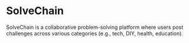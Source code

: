 # SolveChain
SolveChain is a collaborative problem-solving platform where users post challenges across various categories (e.g., tech, DIY, health, education).
